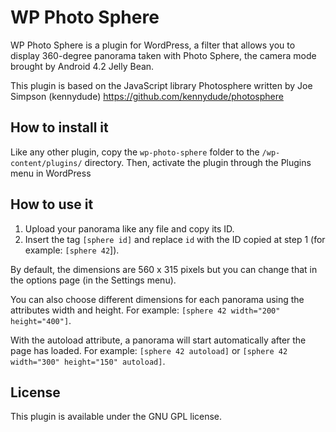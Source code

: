 # WP Photo Sphere

WP Photo Sphere is a plugin for WordPress, a filter that allows you to display 360-degree panorama taken with Photo Sphere, the camera mode brought by Android 4.2 Jelly Bean.

This plugin is based on the JavaScript library Photosphere written by Joe Simpson (kennydude) https://github.com/kennydude/photosphere

## How to install it

Like any other plugin, copy the `wp-photo-sphere` folder to the `/wp-content/plugins/` directory. Then, activate the plugin through the Plugins menu in WordPress

## How to use it

1. Upload your panorama like any file and copy its ID.
2. Insert the tag `[sphere id]` and replace `id` with the ID copied at step 1 (for example: `[sphere 42`]).

By default, the dimensions are 560 x 315 pixels but you can change that in the options page (in the Settings menu).

You can also choose different dimensions for each panorama using the attributes width and height. For example: `[sphere 42 width="200" height="400"]`.

With the autoload attribute, a panorama will start automatically after the page has loaded. For example: `[sphere 42 autoload]` or `[sphere 42 width="300" height="150" autoload]`.

## License

This plugin is available under the GNU GPL license.
